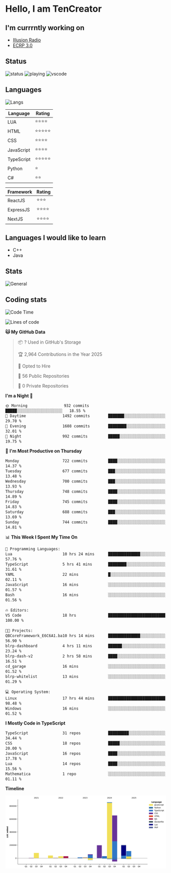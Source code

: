 # Hello, I am TenCreator

## I'm currrntly working on
- [Illusion Radio](https://illusionradio.co.uk/)
- [ECRP 3.0](http://github.com/Emerald-Coast-Roleplay/)

## Status
![status](https://api.statusbadges.me/badge/status/518334475038359555?simple=true&style=for-the-badge)
![playing](https://api.statusbadges.me/badge/playing/518334475038359555?style=for-the-badge)
![vscode](https://api.statusbadges.me/badge/vscode/518334475038359555?style=for-the-badge)

## Languages
![Langs](https://github-readme-stats.vercel.app/api/top-langs/?username=tencreator&layout=compact&theme=radical)


|Language|Rating|
|--------|------|
|LUA|⭐️⭐️⭐️⭐️|
|HTML|⭐️⭐️⭐️⭐️⭐️|
|CSS|⭐️⭐️⭐️⭐️|
|JavaScript|⭐️⭐️⭐️⭐️|
|TypeScript|⭐️⭐️⭐️⭐️⭐️|
|Python|⭐️|
|C#|⭐️⭐️ |

|Framework|Rating|
|--------|------|
|ReactJS|⭐️⭐️⭐|
|ExpressJS|⭐️⭐️⭐️⭐️|
|NextJS|⭐️⭐️⭐⭐️|

## Languages I would like to learn
- C++
- Java

## Stats
![General](https://github-readme-stats.vercel.app/api?username=tencreator&show_icons=true&theme=radical)

## Coding stats

<!--START_SECTION:waka-->
![Code Time](http://img.shields.io/badge/Code%20Time-586%20hrs%2026%20mins-blue)

![Lines of code](https://img.shields.io/badge/From%20Hello%20World%20I%27ve%20Written-2.3%20million%20lines%20of%20code-blue)

**🐱 My GitHub Data** 

> 📦 ? Used in GitHub's Storage 
 > 
> 🏆 2,964 Contributions in the Year 2025
 > 
> 💼 Opted to Hire
 > 
> 📜 56 Public Repositories 
 > 
> 🔑 0 Private Repositories 
 > 
**I'm a Night 🦉** 

```text
🌞 Morning                932 commits         █████░░░░░░░░░░░░░░░░░░░░   18.55 % 
🌆 Daytime                1492 commits        ███████░░░░░░░░░░░░░░░░░░   29.70 % 
🌃 Evening                1608 commits        ████████░░░░░░░░░░░░░░░░░   32.01 % 
🌙 Night                  992 commits         █████░░░░░░░░░░░░░░░░░░░░   19.75 % 
```
📅 **I'm Most Productive on Thursday** 

```text
Monday                   722 commits         ████░░░░░░░░░░░░░░░░░░░░░   14.37 % 
Tuesday                  677 commits         ███░░░░░░░░░░░░░░░░░░░░░░   13.48 % 
Wednesday                700 commits         ███░░░░░░░░░░░░░░░░░░░░░░   13.93 % 
Thursday                 748 commits         ████░░░░░░░░░░░░░░░░░░░░░   14.89 % 
Friday                   745 commits         ████░░░░░░░░░░░░░░░░░░░░░   14.83 % 
Saturday                 688 commits         ███░░░░░░░░░░░░░░░░░░░░░░   13.69 % 
Sunday                   744 commits         ████░░░░░░░░░░░░░░░░░░░░░   14.81 % 
```


📊 **This Week I Spent My Time On** 

```text
💬 Programming Languages: 
Lua                      10 hrs 24 mins      ██████████████░░░░░░░░░░░   57.76 % 
TypeScript               5 hrs 41 mins       ████████░░░░░░░░░░░░░░░░░   31.61 % 
YAML                     22 mins             █░░░░░░░░░░░░░░░░░░░░░░░░   02.11 % 
JavaScript               16 mins             ░░░░░░░░░░░░░░░░░░░░░░░░░   01.57 % 
Bash                     16 mins             ░░░░░░░░░░░░░░░░░░░░░░░░░   01.56 % 

🔥 Editors: 
VS Code                  18 hrs              █████████████████████████   100.00 % 

🐱‍💻 Projects: 
QBCoreFramework_E6C6A1.ba10 hrs 14 mins      ██████████████░░░░░░░░░░░   56.90 % 
blrp-dashboard           4 hrs 11 mins       ██████░░░░░░░░░░░░░░░░░░░   23.24 % 
blrp-dash-v2             2 hrs 58 mins       ████░░░░░░░░░░░░░░░░░░░░░   16.51 % 
cd_garage                16 mins             ░░░░░░░░░░░░░░░░░░░░░░░░░   01.52 % 
blrp-whitelist           13 mins             ░░░░░░░░░░░░░░░░░░░░░░░░░   01.29 % 

💻 Operating System: 
Linux                    17 hrs 44 mins      █████████████████████████   98.48 % 
Windows                  16 mins             ░░░░░░░░░░░░░░░░░░░░░░░░░   01.52 % 
```

**I Mostly Code in TypeScript** 

```text
TypeScript               31 repos            █████████░░░░░░░░░░░░░░░░   34.44 % 
CSS                      18 repos            █████░░░░░░░░░░░░░░░░░░░░   20.00 % 
JavaScript               16 repos            ████░░░░░░░░░░░░░░░░░░░░░   17.78 % 
Lua                      14 repos            ████░░░░░░░░░░░░░░░░░░░░░   15.56 % 
Mathematica              1 repo              ░░░░░░░░░░░░░░░░░░░░░░░░░   01.11 % 
```



**Timeline**

![Lines of Code chart](https://raw.githubusercontent.com/tencreator/tencreator/main/assets/bar_graph.png)


<!--END_SECTION:waka-->
